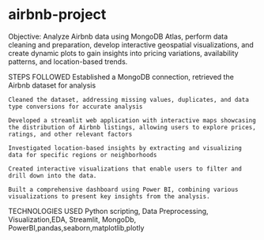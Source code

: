 # airbnb-project

Objective:
     Analyze Airbnb data using MongoDB Atlas, perform data cleaning and preparation, develop interactive geospatial visualizations, and create dynamic plots to gain insights into pricing variations, availability patterns, and location-based trends. 

STEPS FOLLOWED
    Established a MongoDB connection, retrieved the Airbnb dataset for analysis
    
    Cleaned the dataset, addressing missing values, duplicates, and data type conversions for accurate analysis
    
    Developed a streamlit web application with interactive maps showcasing the distribution of Airbnb listings, allowing users to explore prices, ratings, and other relevant factors
    
    Investigated location-based insights by extracting and visualizing data for specific regions or neighborhoods
    
    Created interactive visualizations that enable users to filter and drill down into the data.
    
    Built a comprehensive dashboard using Power BI, combining various visualizations to present key insights from the analysis.

TECHNOLOGIES USED
    Python scripting, Data Preprocessing, Visualization,EDA, Streamlit, MongoDb, PowerBI,pandas,seaborn,matplotlib,plotly
